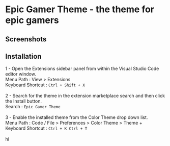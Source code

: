 # Epic Gamer Theme - the theme for epic gamers

## Screenshots






## Installation

1 - Open the Extensions sidebar panel from within the Visual Studio Code editor window. <br>
Menu Path : View > Extensions <br>
Keyboard Shortcut : `Ctrl + Shift + X` <br>
<br>
2 - Search for the theme in the extension marketplace search and then click the Install button. <br>
Search : `Epic Gamer Theme` <br>
<br>
3 - Enable the installed theme from the Color Theme drop down list. <br>
Menu Path : Code / File > Preferences > Color Theme > Theme + <br>
Keyboard Shortcut : `Ctrl + K Ctrl + T` <br>
<br>
hi
